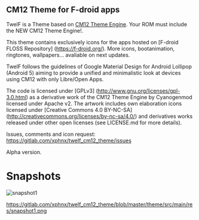 ## CM12 Theme for F-droid apps ##

TwelF is a Theme based on [CM12 Theme Engine](https://github.com/cyngn/android_packages_themes_Template). Your ROM must include the NEW CM12 Theme Engine!.

This theme contains exclusively icons for the apps hosted on [F-droid FLOSS Repository] (https://f-droid.org/). More icons, bootanimation, ringtones, wallpapers... avaliable on next updates.

TwelF follows the guidelines of Google Material Design for Android Lollipop (Android 5) aiming to provide a unified and minimalistic look at devices using CM12 with only Libre/Open Apps. 

The code is licensed under [GPLv3] (http://www.gnu.org/licenses/gpl-3.0.html) as a derivative work of the CM12 Theme Engine by Cyanogenmod licensed under Apache v2.
The artwork includes own elaboration icons licensed under [Creative Commons 4.0 BY-NC-SA] (http://creativecommons.org/licenses/by-nc-sa/4.0/) and derivatives works released under other open licenses (see LICENSE.md for more details).

Issues, comments and icon request:
https://gitlab.com/xphnx/twelf_cm12_theme/issues

Alpha version.

# Snapshots #

![snapshot1](https://gitlab.com/uploads/xphnx/fdroiddata/2d531aee7e/snapshot1.png)

https://gitlab.com/xphnx/twelf_cm12_theme/blob/master/theme/src/main/res/snapshot1.png
